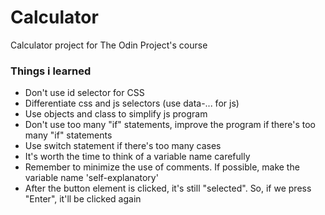 # Calculator
Calculator project for The Odin Project's course

### Things i learned
- Don't use id selector for CSS
- Differentiate css and js selectors (use data-... for js)
- Use objects and class to simplify js program
- Don't use too many "if" statements, improve the program if there's too many 
  "if" statements
- Use switch statement if there's too many cases
- It's worth the time to think of a variable name carefully
- Remember to minimize the use of comments. If possible, make the variable name 
  'self-explanatory'
- After the button element is clicked, it's still "selected". So, if we press 
  "Enter", it'll be clicked again
